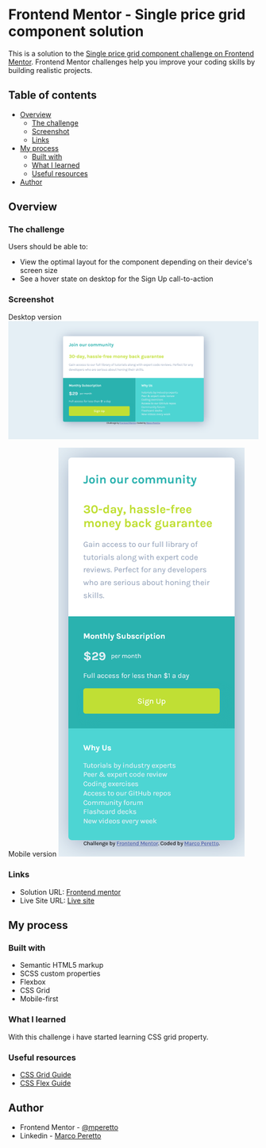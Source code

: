 # Frontend Mentor - Single price grid component solution

This is a solution to the [Single price grid component challenge on Frontend Mentor](https://www.frontendmentor.io/challenges/single-price-grid-component-5ce41129d0ff452fec5abbbc). Frontend Mentor challenges help you improve your coding skills by building realistic projects. 

## Table of contents

- [Overview](#overview)
  - [The challenge](#the-challenge)
  - [Screenshot](#screenshot)
  - [Links](#links)
- [My process](#my-process)
  - [Built with](#built-with)
  - [What I learned](#what-i-learned)
  - [Useful resources](#useful-resources)
- [Author](#author)

## Overview

### The challenge

Users should be able to:

- View the optimal layout for the component depending on their device's screen size
- See a hover state on desktop for the Sign Up call-to-action

### Screenshot

Desktop version
![Desktop version](./design/screenshot-desktop.png)

Mobile version
![Mobile version](./design/screenshot-mobile.png)

### Links

- Solution URL: [Frontend mentor](https://www.frontendmentor.io/solutions/responsive-price-grid-using-sass-YOR-LodPD)
- Live Site URL: [Live site](https://marcoperetto-single-price-grid-component-challenge.netlify.app/)

## My process

### Built with

- Semantic HTML5 markup
- SCSS custom properties
- Flexbox
- CSS Grid
- Mobile-first

### What I learned

With this challenge i have started learning CSS grid property.

### Useful resources

- [CSS Grid Guide](https://css-tricks.com/snippets/css/complete-guide-grid/)
- [CSS Flex Guide](https://css-tricks.com/snippets/css/a-guide-to-flexbox/)

## Author

- Frontend Mentor - [@mperetto](https://www.frontendmentor.io/profile/mperetto)
- Linkedin - [Marco Peretto](https://www.linkedin.com/in/marco-peretto/)